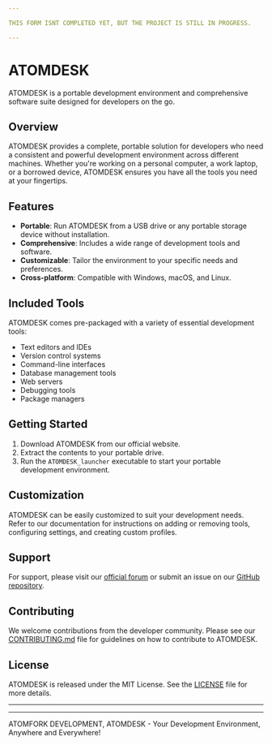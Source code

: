 ```yaml
---

THIS FORM ISNT COMPLETED YET, BUT THE PROJECT IS STILL IN PROGRESS.

---
```


# ATOMDESK

ATOMDESK is a portable development environment and comprehensive software suite designed for developers on the go.

## Overview

ATOMDESK provides a complete, portable solution for developers who need a consistent and powerful development environment across different machines. Whether you're working on a personal computer, a work laptop, or a borrowed device, ATOMDESK ensures you have all the tools you need at your fingertips.

## Features

- **Portable**: Run ATOMDESK from a USB drive or any portable storage device without installation.
- **Comprehensive**: Includes a wide range of development tools and software.
- **Customizable**: Tailor the environment to your specific needs and preferences.
- **Cross-platform**: Compatible with Windows, macOS, and Linux.

## Included Tools

ATOMDESK comes pre-packaged with a variety of essential development tools:

- Text editors and IDEs
- Version control systems
- Command-line interfaces
- Database management tools
- Web servers
- Debugging tools
- Package managers

## Getting Started

1. Download ATOMDESK from our official website.
2. Extract the contents to your portable drive.
3. Run the `ATOMDESK_launcher` executable to start your portable development environment.

## Customization

ATOMDESK can be easily customized to suit your development needs. Refer to our documentation for instructions on adding or removing tools, configuring settings, and creating custom profiles.

## Support

For support, please visit our [official forum](https://atomdesk.com/forum) or submit an issue on our [GitHub repository](https://github.com/atomdesk/atomdesk).

## Contributing

We welcome contributions from the developer community. Please see our [CONTRIBUTING.md](CONTRIBUTING.md) file for guidelines on how to contribute to ATOMDESK.

## License

ATOMDESK is released under the MIT License. See the [LICENSE](LICENSE) file for more details.

---
---

ATOMFORK DEVELOPMENT, ATOMDESK - Your Development Environment, Anywhere and Everywhere!
